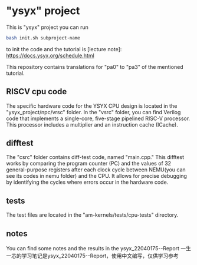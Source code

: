 # "ysyx" project
This is "ysyx" project
you can run 
```bash
bash init.sh subproject-name
```
to init the code and the tutorial is
[lecture note]: https://docs.ysyx.org/schedule.html

This repository contains translations for "pa0" to "pa3" of the mentioned tutorial. 
 
## RISCV cpu code
The specific hardware code for the YSYX CPU design is located in the "ysyx_project/npc/vrsc" folder.
In the "vsrc" folder, you can find Verilog code that implements a single-core, five-stage pipelined RISC-V processor. This processor includes a multiplier and an instruction cache (ICache). 
## difftest
The "csrc" folder contains diff-test code, named "main.cpp." This difftest works by comparing the program counter (PC) and the values of 32 general-purpose registers after each clock cycle between NEMU(you can see its codes in nemu folder) and the CPU. It allows for precise debugging by identifying the cycles where errors occur in the hardware code.
## tests 
The test files are located in the "am-kernels/tests/cpu-tests" directory.
## notes
You can find some notes and the results in the ysyx_22040175--Report 
一生一芯的学习笔记是ysyx_22040175--Report，使用中文编写，仅供学习参考
